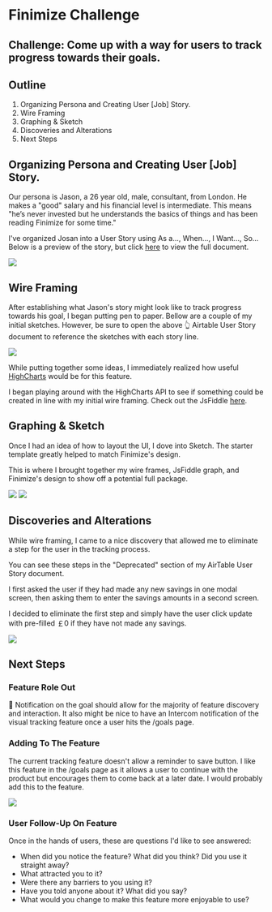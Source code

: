# Finimize Challenge

## **Challenge:** Come up with a way for users to track progress towards their goals.


## Outline
1. Organizing Persona and Creating User [Job] Story.
2. Wire Framing
3. Graphing & Sketch
4. Discoveries and Alterations
5. Next Steps

## Organizing Persona and Creating User [Job] Story.

Our persona is Jason, a 26 year old, male, consultant, from London. He makes a "good" salary and his financial level is intermediate. This means "he’s never invested but he understands the basics of things and has been reading Finimize for some time."

I've organized Josan into a User Story using As a..., When..., I Want..., So...
Below is a preview of the story, but click [here](https://airtable.com/shriib91ZPRXZPMLf/tblCpRmyH2pHx5oiI/viwkChBkmkV4NldO1) to view the full document.

![](https://cldup.com/Ikl4oNQFvJ.png)

## Wire Framing

After establishing what Jason's story might look like to track progress towards his goal, I began putting pen to paper. Bellow are a couple of my initial sketches. However, be sure to open the above 👆 Airtable User Story document to reference the sketches with each story line.

![](https://cldup.com/-vFGBQebfu.png)

While putting together some ideas, I immediately realized how useful [HighCharts](https://www.highcharts.com/) would be for this feature.

I began playing around with the HighCharts API to see if something could be created in line with my initial wire framing. Check out the JsFiddle [here](http://jsfiddle.net/cwgeg9r3/).

## Graphing & Sketch

Once I had an idea of how to layout the UI, I dove into Sketch. The starter template greatly helped to match Finimize's design.

This is where I brought together my wire frames, JsFiddle graph, and Finimize's design to show off a potential full package.

![](https://cldup.com/WwnYCBZVi7.png)
![](https://cldup.com/2Tmo5JuCBp.png)

## Discoveries and Alterations

While wire framing, I came to a nice discovery that allowed me to eliminate a step for the user in the tracking process.

You can see these steps in the "Deprecated" section of my AirTable User Story document.

I first asked the user if they had made any new savings in one modal screen, then asking them to enter the savings amounts in a second screen.

I decided to eliminate the first step and simply have the user click update with pre-filled ￡0 if they have not made any savings.

![](https://cldup.com/65zFp-jKn6.png)

## Next Steps

### Feature Role Out

🔴 Notification on the goal should allow for the majority of feature discovery and interaction. It also might be nice to have an Intercom notification of the visual tracking feature once a user hits the /goals page.

### Adding To The Feature

The current tracking feature doesn't allow a reminder to save button. I like this feature in the /goals page as it allows a user to continue with the product but encourages them to come back at a later date. I would probably add this to the feature.

![](https://cldup.com/UryOoGq8Eu.png)

### User Follow-Up On Feature

Once in the hands of users, these are questions I'd like to see answered:

* When did you notice the feature? What did you think? Did you use it straight away?
* What attracted you to it?
* Were there any barriers to you using it?
* Have you told anyone about it? What did you say?
* What would you change to make this feature more enjoyable to use?
